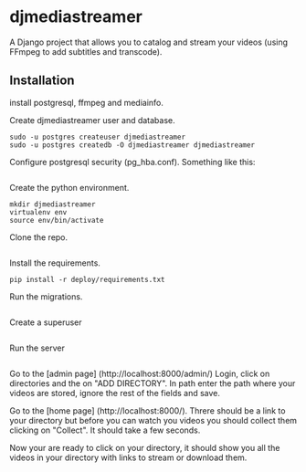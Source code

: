 # djmediastreamer
A Django project that allows you to catalog and stream your videos (using FFmpeg to add subtitles and transcode).


## Installation
install postgresql, ffmpeg and mediainfo.


Create djmediastreamer user and database.
```
sudo -u postgres createuser djmediastreamer
sudo -u postgres createdb -O djmediastreamer djmediastreamer
```

Configure postgresql security (pg\_hba.conf). Something like this:
```host    djmediastreamer             djmediastreamer             127.0.0.1/32            trust
```

Create the python environment.
```cd ~
mkdir djmediastreamer
virtualenv env
source env/bin/activate
```

Clone the repo.
```git clone https://github.com/davidbt/djmediastreamer.git
```

Install the requirements.
```cd djmediastreamer
pip install -r deploy/requirements.txt
```

Run the migrations.
```./manage.py migrate
```

Create a superuser
```./manage.py createsuperuser
```

Run the server
```./manage.py runserver
```

Go to the [admin page] (http://localhost:8000/admin/)
Login, click on directories and the on "ADD DIRECTORY". In path enter the path where your videos are stored, ignore the rest of the fields and save.

Go to the [home page] (http://localhost:8000/). Threre should be a link to your directory but before you can watch you videos you should collect them clicking on "Collect". It should take a few seconds.

Now your are ready to click on your directory, it should show you all the videos in your directory with links to stream or download them.

